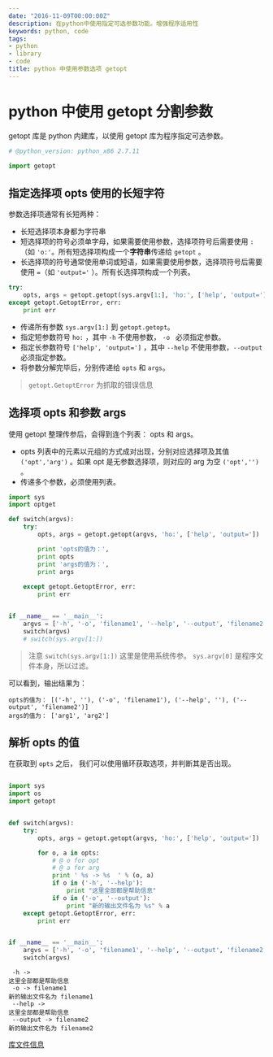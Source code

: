 ```yaml
---
date: "2016-11-09T00:00:00Z"
description: 在python中使用指定可选参数功能。增强程序适用性
keywords: python, code
tags:
- python
- library
- code
title: python 中使用参数选项 getopt
---
```


# python 中使用 getopt 分割参数

getopt 库是 python 内建库，以使用 getopt 库为程序指定可选参数。

```python
# @python_version: python_x86 2.7.11

import getopt

```

## 指定选择项 opts 使用的长短字符

参数选择项通常有长短两种：

+ 长短选择项本身都为字符串
+ 短选择项的符号必须单字母，如果需要使用参数，选择项符号后需要使用 `:`（如 `'o:'`。所有短选择项构成一个**字符串**传递给 `getopt` 。
+ 长选择项的符号通常使用单词或短语，如果需要使用参数，选择项符号后需要使用 `=`（如 `'output='` ）。所有长选择项构成一个列表。

```python
try:
    opts, args = getopt.getopt(sys.argv[1:], 'ho:', ['help', 'output='])
except getopt.GetoptError, err:
    print err

```

+ 传递所有参数 ` sys.argv[1:] ` 到 `getopt.getopt`。
+ 指定短参数符号 `ho:` ，其中 `-h` 不使用参数， `-o ` 必须指定参数。
+ 指定长参数符号 `['help', 'output=']` ，其中 `--help` 不使用参数，`--output` 必须指定参数。
+ 将参数分解完毕后，分别传递给 `opts` 和 `args`。

> ` getopt.GetoptError ` 为抓取的错误信息


## 选择项 opts 和参数 args

使用 getopt 整理传参后，会得到连个列表： opts 和 args。
+ opts 列表中的元素以元组的方式成对出现，分别对应选择项及其值 ` ('opt','arg') ` 。如果 opt 是无参数选择项，则对应的 arg 为空 `('opt','')` 。
+ 传递多个参数，必须使用列表。

```python
import sys
import optget

def switch(argvs):
    try:
        opts, args = getopt.getopt(argvs, 'ho:', ['help', 'output='])

        print 'opts的值为：',
        print opts
        print 'args的值为：',
        print args
        
    except getopt.GetoptError, err:
        print err


if __name__ == '__main__':
    argvs = ['-h', '-o', 'filename1', '--help', '--output', 'filename2', 'arg1', 'arg2']
    switch(argvs)
    # switch(sys.argv[1:])

```

> 注意 ` switch(sys.argv[1:]) ` 这里是使用系统传参。 `sys.argv[0]` 是程序文件本身，所以过滤。

可以看到，输出结果为：

```
opts的值为： [('-h', ''), ('-o', 'filename1'), ('--help', ''), ('--output', 'filename2')]
args的值为： ['arg1', 'arg2']
```

## 解析 opts 的值

在获取到 `opts` 之后， 我们可以使用循环获取选项，并判断其是否出现。

```python

import sys
import os
import getopt


def switch(argvs):
    try:
        opts, args = getopt.getopt(argvs, 'ho:', ['help', 'output='])

        for o, a in opts:
            # @ o for opt
            # @ a for arg
            print ' %s -> %s  ' % (o, a)
            if o in ('-h', '--help'):
                print "这里全部都是帮助信息"
            if o in ('-o', '--output'):
                print "新的输出文件名为 %s" % a
    except getopt.GetoptError, err:
        print err


if __name__ == '__main__':
    argvs = ['-h', '-o', 'filename1', '--help', '--output', 'filename2', 'arg1', 'arg2']
    switch(argvs)

```


```
 -h ->   
这里全部都是帮助信息
 -o -> filename1  
新的输出文件名为 filename1
 --help ->   
这里全部都是帮助信息
 --output -> filename2  
新的输出文件名为 filename2
```

[ 库文件信息 ](http://python.usyiyi.cn/translate/python_278/library/getopt.html)



